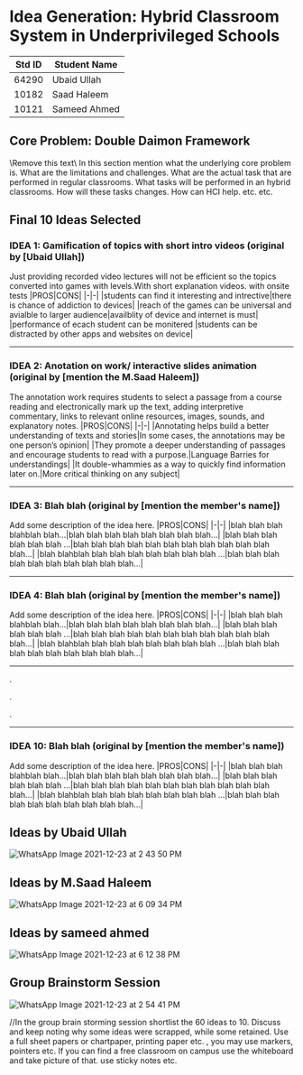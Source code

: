 # Idea Generation: Hybrid Classroom System in Underprivileged Schools

|Std ID|Student Name|
|:-----:|---------------------|
|64290|Ubaid Ullah|
|10182|Saad Haleem|
|10121|Sameed Ahmed|

## Core Problem: Double Daimon Framework
\\Remove this text\\ In this section mention what the underlying core problem is. What are the limitations and challenges. What are the actual task that are performed in regular classrooms. What tasks will be performed in an hybrid classrooms. How will these tasks changes. How can HCI help. etc. etc.

## Final 10 Ideas Selected

### IDEA 1: Gamification of topics with short intro videos (original by [Ubaid Ullah])
Just providing recorded video lectures will not be efficient so the topics converted into games with levels.With short explanation videos.
with onsite tests
|PROS|CONS|
|-|-|
|students can find it interesting and intrective|there is chance of addiction to devices|
|reach of the games can be universal and avialble to larger audience|availblity of device and internet is must|
|performance of ecach student can be monitered |students can be distracted by other apps and websites on device|

---
### IDEA 2: Anotation on work/ interactive slides animation (original by [mention the M.Saad Haleem])
The annotation work requires students to select a passage from a course reading and electronically mark up the text, adding interpretive commentary, links to relevant online resources, images, sounds, and explanatory notes. 
|PROS|CONS|
|-|-|
|Annotating helps build a better understanding of texts and stories|In some cases, the annotations may be one person’s opinion|
|They promote a deeper understanding of passages and encourage students to read with a purpose.|Language Barries for understandings|
|It double-whammies as a way to quickly find information later on.|More critical thinking on any subject|

---
### IDEA 3: Blah blah (original by [mention the member's name])
Add some description of the idea here. 
|PROS|CONS|
|-|-|
|blah blah blah blahblah blah...|blah blah blah blah blah blah blah blah...|
|blah blah blah blah blah blah ...|blah blah blah blah blah blah blah blah blah blah blah blah...|
|blah blahblah blah blah blah blah blah blah blah ...|blah blah blah blah blah blah blah blah blah blah...|

---
### IDEA 4: Blah blah (original by [mention the member's name])
Add some description of the idea here. 
|PROS|CONS|
|-|-|
|blah blah blah blahblah blah...|blah blah blah blah blah blah blah blah...|
|blah blah blah blah blah blah ...|blah blah blah blah blah blah blah blah blah blah blah blah...|
|blah blahblah blah blah blah blah blah blah blah ...|blah blah blah blah blah blah blah blah blah blah...|

---
.

.

.


---
### IDEA 10: Blah blah (original by [mention the member's name])
Add some description of the idea here. 
|PROS|CONS|
|-|-|
|blah blah blah blahblah blah...|blah blah blah blah blah blah blah blah...|
|blah blah blah blah blah blah ...|blah blah blah blah blah blah blah blah blah blah blah blah...|
|blah blahblah blah blah blah blah blah blah blah ...|blah blah blah blah blah blah blah blah blah blah...|


## Ideas by Ubaid Ullah

![WhatsApp Image 2021-12-23 at 2 43 50 PM](https://user-images.githubusercontent.com/38988469/147224182-17076622-1c2a-404b-8031-21a98cab1fc1.jpeg)

## Ideas by M.Saad Haleem

![WhatsApp Image 2021-12-23 at 6 09 34 PM](https://user-images.githubusercontent.com/49789953/147245127-17616080-5b3f-4fe5-85bb-f9caa4580cc8.jpeg)

## Ideas by sameed ahmed

![WhatsApp Image 2021-12-23 at 6 12 38 PM](https://user-images.githubusercontent.com/86411102/147245726-d7849ea8-3055-4afc-8a4f-cbc4925fdd3e.jpeg)


## Group Brainstorm Session 
![WhatsApp Image 2021-12-23 at 2 54 41 PM](https://user-images.githubusercontent.com/38988469/147224069-971e2edf-f0ca-4cd7-bd91-9bba6eee10c6.jpeg)

//In the group brain storming session shortlist the 60 ideas to 10. Discuss and keep noting why some ideas were scrapped, while some retained. Use a full sheet papers or chartpaper, printing paper etc. , you may use markers, pointers etc. If you can find a free classroom on campus use the whiteboard and take picture of that. use sticky notes etc.    
